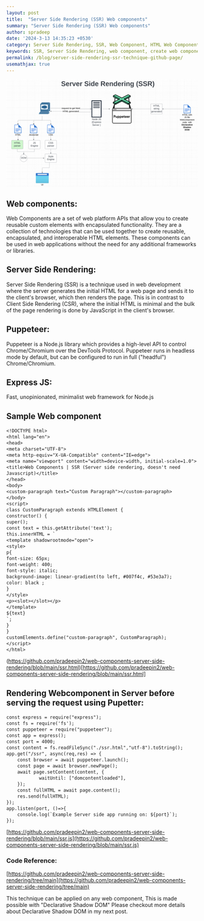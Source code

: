 ```yaml
---
layout: post
title:  "Server Side Rendering (SSR) Web components"
summary: "Server Side Rendering (SSR) Web components"
author: spradeep
date: '2024-3-13 14:35:23 +0530'
category: Server Side Rendering, SSR, Web Component, HTML Web Component, Javascript Web Component
keywords: SSR, Server Side Rendering, web component, create web component, javascript, Web component 
permalink: /blog/server-side-rendering-ssr-technique-github-page/
usemathjax: true
---
```


 <img src="/assets/img/posts/server-side-rendering-web-components.png" class="img-fluid">
 
## Web components:
 
Web Components are a set of web platform APIs that allow you to create reusable custom elements with encapsulated functionality. They are a collection of technologies that can be used together to create reusable, encapsulated, and interoperable HTML elements. These components can be used in web applications without the need for any additional frameworks or libraries.

## Server Side Rendering:
  
Server Side Rendering (SSR) is a technique used in web development where the server generates the initial HTML for a web page and sends it to the client's browser, which then renders the page. This is in contrast to Client Side Rendering (CSR), where the initial HTML is minimal and the bulk of the page rendering is done by JavaScript in the client's browser.

 
## Puppeteer:

Puppeteer is a Node.js library which provides a high-level API to control Chrome/Chromium over the DevTools Protocol. Puppeteer runs in headless mode by default, but can be configured to run in full ("headful") Chrome/Chromium.

  
## Express JS:
 
Fast, unopinionated, minimalist web framework for Node.js  
  

## Sample Web component

    <!DOCTYPE html>    
    <html lang="en">
    <head>
    <meta charset="UTF-8">
    <meta http-equiv="X-UA-Compatible" content="IE=edge">
    <meta name="viewport" content="width=device-width, initial-scale=1.0">
    <title>Web Components | SSR (Server side rendering, doesn't need Javascript)</title>
    </head>
    <body>
    <custom-paragraph text="Custom Paragraph"></custom-paragraph>
    </body>
    <script>
    class CustomParagraph extends HTMLElement {
    constructor() {
    super();
    const text = this.getAttribute('text');
    this.innerHTML = `
    <template shadowrootmode="open">
    <style>
    p{
    font-size: 65px;
    font-weight: 400;
    font-style: italic;
    background-image: linear-gradient(to left, #007f4c, #53e3a7);
    color: black ;
    }
    </style>
    <p><slot></slot></p>
    </template>
    ${text}
    `;
    }
    }
    customElements.define("custom-paragraph", CustomParagraph);
    </script>
    </html>
(https://github.com/pradeepin2/web-components-server-side-rendering/blob/main/ssr.html)[https://github.com/pradeepin2/web-components-server-side-rendering/blob/main/ssr.html]
  
  
  

## Rendering Webcomponent in Server before serving the request using Pupetter:


    const express = require("express");
    const fs = require('fs');
    const puppeteer = require("puppeteer");
    const app = express();
    const port = 4000;
    const content = fs.readFileSync("./ssr.html","utf-8").toString();
    app.get("/ssr", async(req,res) => {
	    const browser = await puppeteer.launch();
	    const page = await browser.newPage();
	    await page.setContent(content, {
				waitUntil: ["domcontentloaded"],
		});
	    const fullHTML = await page.content();
	    res.send(fullHTML);
    });
    app.listen(port, ()=>{
	    console.log(`Example Server side app running on: ${port}`);
    });


[https://github.com/pradeepin2/web-components-server-side-rendering/blob/main/ssr.js](https://github.com/pradeepin2/web-components-server-side-rendering/blob/main/ssr.js)


### Code Reference:
[https://github.com/pradeepin2/web-components-server-side-rendering/tree/main](https://github.com/pradeepin2/web-components-server-side-rendering/tree/main)

  
  
This technique can be applied on any web component, This is made possible with "Declarative Shadow DOM" Please checkout more details about Declarative Shadow DOM in my next post.
